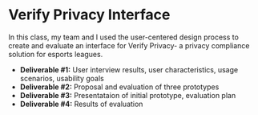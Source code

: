 # Verify Privacy Interface

In this class, my team and I used the user-centered design process to create and evaluate an interface for Verify Privacy- a privacy compliance solution for esports leagues. 

+ **Deliverable #1:** User interview results, user characteristics, usage scenarios, usability goals 
+ **Deliverable #2:** Proposal and evaluation of three prototypes 
+ **Deliverable #3:** Presentataion of initial prototype, evaluation plan 
+ **Deliverable #4:** Results of evaluation

